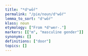 ```yaml
---
title: "*dʰwṓr"
permalink: "/pie/noun/dʰwṓr"
lemma_to_sort: "dʰwṓr"
klass: noun
etymology: ["From *dʰwer-."]
markers: [["m", "masculine gender"]]
synonyms: []
definitions: ["door"]
topics: []
---
```

